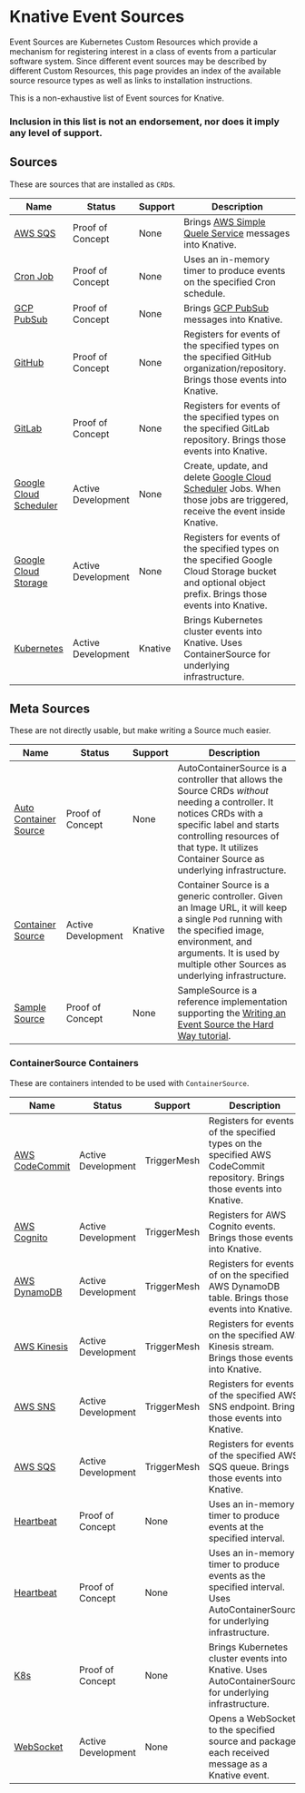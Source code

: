 <!--
This is a generated file and should not be changed manually. All changes should follow the
procedure:

1. Update the information in [`sources.yaml`](sources.yaml).

2. Run the generator tool:
    ```shell
    go run eventing/sources/generator/main.go
    ```
-->

# Knative Event Sources

Event Sources are Kubernetes Custom Resources which provide a mechanism for
registering interest in a class of events from a particular software system.
Since different event sources may be described by different Custom Resources,
this page provides an index of the available source resource types as well as
links to installation instructions.

This is a non-exhaustive list of Event sources for Knative.

### Inclusion in this list is not an endorsement, nor does it imply any level of support.

## Sources

These are sources that are installed as `CRD`s.

| Name                                                                                                                                  | Status             | Support | Description                                                                                                                                                     |
| ------------------------------------------------------------------------------------------------------------------------------------- | ------------------ | ------- | --------------------------------------------------------------------------------------------------------------------------------------------------------------- |
| [AWS SQS](https://github.com/knative/eventing-sources/blob/master/pkg/apis/sources/v1alpha1/aws_sqs_types.go)                         | Proof of Concept   | None    | Brings [AWS Simple Quele Service](https://aws.amazon.com/sqs/) messages into Knative.                                                                           |
| [Cron Job](https://github.com/knative/eventing-sources/blob/master/pkg/apis/sources/v1alpha1/cron_job_types.go)                       | Proof of Concept   | None    | Uses an in-memory timer to produce events on the specified Cron schedule.                                                                                       |
| [GCP PubSub](https://github.com/knative/eventing-sources/blob/master/contrib/gcppubsub/pkg/apis/sources/v1alpha1/gcp_pubsub_types.go) | Proof of Concept   | None    | Brings [GCP PubSub](https://cloud.google.com/pubsub/) messages into Knative.                                                                                    |
| [GitHub](https://github.com/knative/eventing-sources/blob/master/pkg/apis/sources/v1alpha1/githubsource_types.go)                     | Proof of Concept   | None    | Registers for events of the specified types on the specified GitHub organization/repository. Brings those events into Knative.                                  |
| [GitLab](https://gitlab.com/triggermesh/gitlabsource)                                                                                 | Proof of Concept   | None    | Registers for events of the specified types on the specified GitLab repository. Brings those events into Knative.                                               |
| [Google Cloud Scheduler](https://github.com/vaikas-google/csr)                                                                        | Active Development | None    | Create, update, and delete [Google Cloud Scheduler](https://cloud.google.com/scheduler/) Jobs. When those jobs are triggered, receive the event inside Knative. |
| [Google Cloud Storage](https://github.com/vaikas-google/gcs)                                                                          | Active Development | None    | Registers for events of the specified types on the specified Google Cloud Storage bucket and optional object prefix. Brings those events into Knative.          |
| [Kubernetes](https://github.com/knative/eventing-sources/blob/master/pkg/apis/sources/v1alpha1/kuberneteseventsource_types.go)        | Active Development | Knative | Brings Kubernetes cluster events into Knative. Uses ContainerSource for underlying infrastructure.                                                              |

## Meta Sources

These are not directly usable, but make writing a Source much easier.

| Name                                                                                                                           | Status             | Support | Description                                                                                                                                                                                                                                     |
| ------------------------------------------------------------------------------------------------------------------------------ | ------------------ | ------- | ----------------------------------------------------------------------------------------------------------------------------------------------------------------------------------------------------------------------------------------------- |
| [Auto Container Source](https://github.com/Harwayne/auto-container-source)                                                     | Proof of Concept   | None    | AutoContainerSource is a controller that allows the Source CRDs _without_ needing a controller. It notices CRDs with a specific label and starts controlling resources of that type. It utilizes Container Source as underlying infrastructure. |
| [Container Source](https://github.com/knative/eventing-sources/blob/master/pkg/apis/sources/v1alpha1/containersource_types.go) | Active Development | Knative | Container Source is a generic controller. Given an Image URL, it will keep a single `Pod` running with the specified image, environment, and arguments. It is used by multiple other Sources as underlying infrastructure.                      |
| [Sample Source](https://github.com/grantr/sample-source)                                                                       | Proof of Concept   | None    | SampleSource is a reference implementation supporting the [Writing an Event Source the Hard Way tutorial](../samples/writing-a-source).                                                                                                         |

### ContainerSource Containers

These are containers intended to be used with `ContainerSource`.

| Name                                                                                              | Status             | Support     | Description                                                                                                                  |
| ------------------------------------------------------------------------------------------------- | ------------------ | ----------- | ---------------------------------------------------------------------------------------------------------------------------- |
| [AWS CodeCommit](https://github.com/triggermesh/knative-lambda-sources/tree/master/awscodecommit) | Active Development | TriggerMesh | Registers for events of the specified types on the specified AWS CodeCommit repository. Brings those events into Knative.    |
| [AWS Cognito](https://github.com/triggermesh/knative-lambda-sources/tree/master/awscognito)       | Active Development | TriggerMesh | Registers for AWS Cognito events. Brings those events into Knative.                                                          |
| [AWS DynamoDB](https://github.com/triggermesh/knative-lambda-sources/tree/master/awsdynamodb)     | Active Development | TriggerMesh | Registers for events of on the specified AWS DynamoDB table. Brings those events into Knative.                               |
| [AWS Kinesis](https://github.com/triggermesh/knative-lambda-sources/tree/master/awskinesis)       | Active Development | TriggerMesh | Registers for events on the specified AWS Kinesis stream. Brings those events into Knative.                                  |
| [AWS SNS](https://github.com/triggermesh/knative-lambda-sources/tree/master/awssns)               | Active Development | TriggerMesh | Registers for events of the specified AWS SNS endpoint. Brings those events into Knative.                                    |
| [AWS SQS](https://github.com/triggermesh/knative-lambda-sources/tree/master/awssqs)               | Active Development | TriggerMesh | Registers for events of the specified AWS SQS queue. Brings those events into Knative.                                       |
| [Heartbeat](https://github.com/knative/eventing-sources/tree/master/cmd/heartbeats)               | Proof of Concept   | None        | Uses an in-memory timer to produce events at the specified interval.                                                         |
| [Heartbeat](https://github.com/Harwayne/auto-container-source/tree/master/heartbeat-source)       | Proof of Concept   | None        | Uses an in-memory timer to produce events as the specified interval. Uses AutoContainerSource for underlying infrastructure. |
| [K8s](https://github.com/Harwayne/auto-container-source/tree/master/k8s-event-source)             | Proof of Concept   | None        | Brings Kubernetes cluster events into Knative. Uses AutoContainerSource for underlying infrastructure.                       |
| [WebSocket](https://github.com/knative/eventing-sources/tree/master/cmd/websocketsource)          | Active Development | None        | Opens a WebSocket to the specified source and packages each received message as a Knative event.                             |
